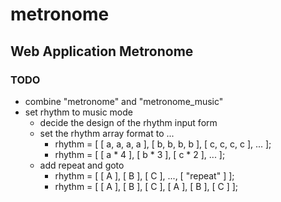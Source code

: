 # metronome
## Web Application Metronome 
### TODO
* combine "metronome" and "metronome_music"
* set rhythm to music mode
    * decide the design of the rhythm input form 
    * set the rhythm array format to ...
        * rhythm = [ [ a, a, a, a ], [ b, b, b, b ], [ c, c, c, c ], ... ];
        * rhythm = [ [ a * 4 ], [ b * 3 ], [ c * 2 ], ... ];
    * add repeat and goto
        * rhythm = [ [ A ], [ B ], [ C ], ..., [ "repeat" ] ];
        * rhythm = [ [ A ], [ B ], [ C ], [ A ], [ B ], [ C ] ];

